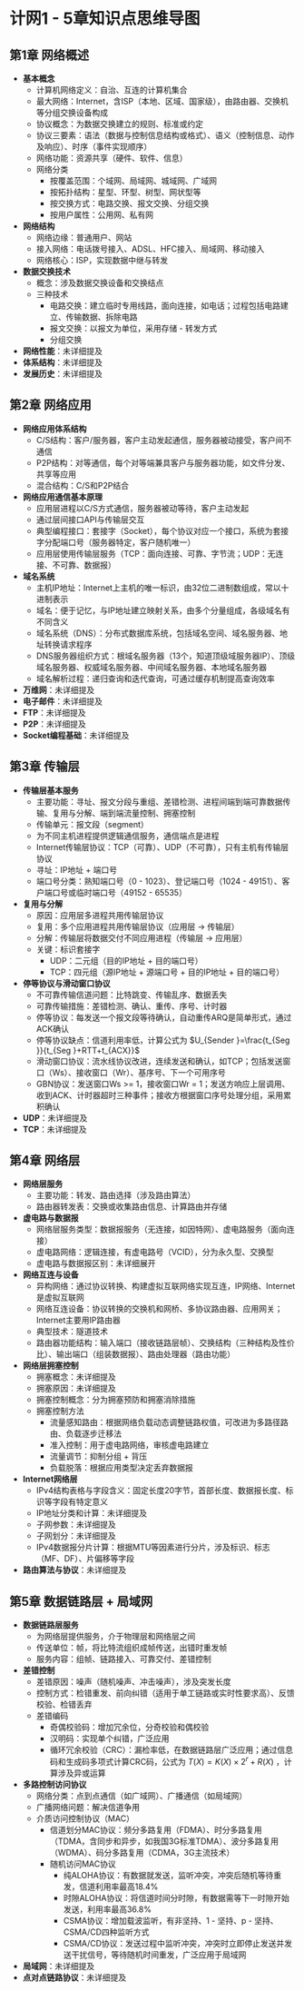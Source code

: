 # 计网1 - 5章知识点思维导图

## 第1章 网络概述
- **基本概念**
  - 计算机网络定义：自治、互连的计算机集合
  - 最大网络：Internet，含ISP（本地、区域、国家级），由路由器、交换机等分组交换设备构成
  - 协议概念：为数据交换建立的规则、标准或约定
  - 协议三要素：语法（数据与控制信息结构或格式）、语义（控制信息、动作及响应）、时序（事件实现顺序）
  - 网络功能：资源共享（硬件、软件、信息）
  - 网络分类
    - 按覆盖范围：个域网、局域网、城域网、广域网
    - 按拓扑结构：星型、环型、树型、网状型等
    - 按交换方式：电路交换、报文交换、分组交换
    - 按用户属性：公用网、私有网
- **网络结构**
  - 网络边缘：普通用户、网站
  - 接入网络：电话拨号接入、ADSL、HFC接入、局域网、移动接入
  - 网络核心：ISP，实现数据中继与转发
- **数据交换技术**
  - 概念：涉及数据交换设备和交换结点
  - 三种技术
    - 电路交换：建立临时专用线路，面向连接，如电话；过程包括电路建立、传输数据、拆除电路
    - 报文交换：以报文为单位，采用存储 - 转发方式
    - 分组交换
- **网络性能**：未详细提及
- **体系结构**：未详细提及
- **发展历史**：未详细提及

## 第2章 网络应用
- **网络应用体系结构**
  - C/S结构：客户/服务器，客户主动发起通信，服务器被动接受，客户间不通信
  - P2P结构：对等通信，每个对等端兼具客户与服务器功能，如文件分发、共享等应用
  - 混合结构：C/S和P2P结合
- **网络应用通信基本原理**
  - 应用层进程以C/S方式通信，服务器被动等待，客户主动发起
  - 通过层间接口API与传输层交互
  - 典型编程接口：套接字（Socket），每个协议对应一个接口，系统为套接字分配端口号（服务器特定，客户随机唯一）
  - 应用层使用传输层服务（TCP：面向连接、可靠、字节流；UDP：无连接、不可靠、数据报）
- **域名系统**
  - 主机IP地址：Internet上主机的唯一标识，由32位二进制数组成，常以十进制表示
  - 域名：便于记忆，与IP地址建立映射关系，由多个分量组成，各级域名有不同含义
  - 域名系统（DNS）：分布式数据库系统，包括域名空间、域名服务器、地址转换请求程序
  - DNS服务器组织方式：根域名服务器（13个，知道顶级域服务器IP）、顶级域名服务器、权威域名服务器、中间域名服务器、本地域名服务器
  - 域名解析过程：递归查询和迭代查询，可通过缓存机制提高查询效率
- **万维网**：未详细提及
- **电子邮件**：未详细提及
- **FTP**：未详细提及
- **P2P**：未详细提及
- **Socket编程基础**：未详细提及

## 第3章 传输层
- **传输层基本服务**
  - 主要功能：寻址、报文分段与重组、差错检测、进程间端到端可靠数据传输、复用与分解、端到端流量控制、拥塞控制
  - 传输单元：报文段（segment）
  - 为不同主机进程提供逻辑通信服务，通信端点是进程
  - Internet传输层协议：TCP（可靠）、UDP（不可靠），只有主机有传输层协议
  - 寻址：IP地址 + 端口号
  - 端口号分类：熟知端口号（0 - 1023）、登记端口号（1024 - 49151）、客户端口号或临时端口号（49152 - 65535）
- **复用与分解**
  - 原因：应用层多进程共用传输层协议
  - 复用：多个应用进程共用传输层协议（应用层 -> 传输层）
  - 分解：传输层将数据交付不同应用进程（传输层 -> 应用层）
  - 关键：标识套接字
    - UDP：二元组（目的IP地址 + 目的端口号）
    - TCP：四元组（源IP地址 + 源端口号 + 目的IP地址 + 目的端口号）
- **停等协议与滑动窗口协议**
  - 不可靠传输信道问题：比特跳变、传输乱序、数据丢失
  - 可靠传输措施：差错检测、确认、重传、序号、计时器
  - 停等协议：每发送一个报文段等待确认，自动重传ARQ是简单形式，通过ACK确认
  - 停等协议缺点：信道利用率低，计算公式为 $U_{Sender }=\frac{t_{Seg }}{t_{Seg }+RTT+t_{ACX}}$ 
  - 滑动窗口协议：流水线协议改进，连续发送和确认，如TCP；包括发送窗口（Ws）、接收窗口（Wr）、基序号、下一个可用序号
  - GBN协议：发送窗口Ws >= 1，接收窗口Wr = 1；发送方响应上层调用、收到ACK、计时器超时三种事件；接收方根据窗口序号处理分组，采用累积确认
- **UDP**：未详细提及
- **TCP**：未详细提及

## 第4章 网络层
- **网络层服务**
  - 主要功能：转发、路由选择（涉及路由算法）
  - 路由器转发表：交换或收集路由信息、计算路由并存储
- **虚电路与数据报**
  - 网络层服务类型：数据报服务（无连接，如因特网）、虚电路服务（面向连接）
  - 虚电路网络：逻辑连接，有虚电路号（VCID），分为永久型、交换型
  - 虚电路与数据报区别：未详细展开
- **网络互连与设备**
  - 异构网络：通过协议转换、构建虚拟互联网络实现互连，IP网络、Internet是虚拟互联网
  - 网络互连设备：协议转换的交换机和网桥、多协议路由器、应用网关；Internet主要用IP路由器
  - 典型技术：隧道技术
  - 路由器功能结构：输入端口（接收链路层帧）、交换结构（三种结构及性价比）、输出端口（组装数据报）、路由处理器（路由功能）
- **网络层拥塞控制**
  - 拥塞概念：未详细提及
  - 拥塞原因：未详细提及
  - 拥塞控制概念：分为拥塞预防和拥塞消除措施
  - 拥塞控制方法
    - 流量感知路由：根据网络负载动态调整链路权值，可改进为多路径路由、负载逐步迁移法
    - 准入控制：用于虚电路网络，审核虚电路建立
    - 流量调节：抑制分组 + 背压
    - 负载脱落：根据应用类型决定丢弃数据报
- **Internet网络层**
  - IPv4结构表格与字段含义：固定长度20字节，首部长度、数据报长度、标识等字段有特定意义
  - IP地址分类和计算：未详细提及
  - 子网参数：未详细提及
  - 子网划分：未详细提及
  - IPv4数据报分片计算：根据MTU等因素进行分片，涉及标识、标志（MF、DF）、片偏移等字段
- **路由算法与协议**：未详细提及

## 第5章 数据链路层 + 局域网
- **数据链路层服务**
  - 为网络层提供服务，介于物理层和网络层之间
  - 传送单位：帧，将比特流组织成帧传送，出错时重发帧
  - 服务内容：组帧、链路接入、可靠交付、差错控制
- **差错控制**
  - 差错原因：噪声（随机噪声、冲击噪声），涉及突发长度
  - 控制方式：检错重发、前向纠错（适用于单工链路或实时性要求高）、反馈校验、检错丢弃
  - 差错编码
    - 奇偶校验码：增加冗余位，分奇校验和偶校验
    - 汉明码：实现单个纠错，广泛应用
    - 循环冗余校验（CRC）：漏检率低，在数据链路层广泛应用；通过信息码和生成码多项式计算CRC码，公式为 $T(X)=K(X) × 2^{r}+R(X)$ ，计算涉及异或运算
- **多路控制访问协议**
  - 网络分类：点到点通信（如广域网）、广播通信（如局域网）
  - 广播网络问题：解决信道争用
  - 介质访问控制协议（MAC）
    - 信道划分MAC协议：频分多路复用（FDMA）、时分多路复用（TDMA，含同步和异步，如我国3G标准TDMA）、波分多路复用（WDMA）、码分多路复用（CDMA，3G主流技术）
    - 随机访问MAC协议
      - 纯ALOHA协议：有数据就发送，监听冲突，冲突后随机等待重发，信道利用率最高18.4%
      - 时隙ALOHA协议：将信道时间分时隙，有数据需等下一时隙开始发送，利用率最高36.8%
      - CSMA协议：增加载波监听，有非坚持、1 - 坚持、p - 坚持、CSMA/CD四种监听方式
      - CSMA/CD协议：发送过程中监听冲突，冲突时立即停止发送并发送干扰信号，等待随机时间重发，广泛应用于局域网
- **局域网**：未详细提及
- **点对点链路协议**：未详细提及